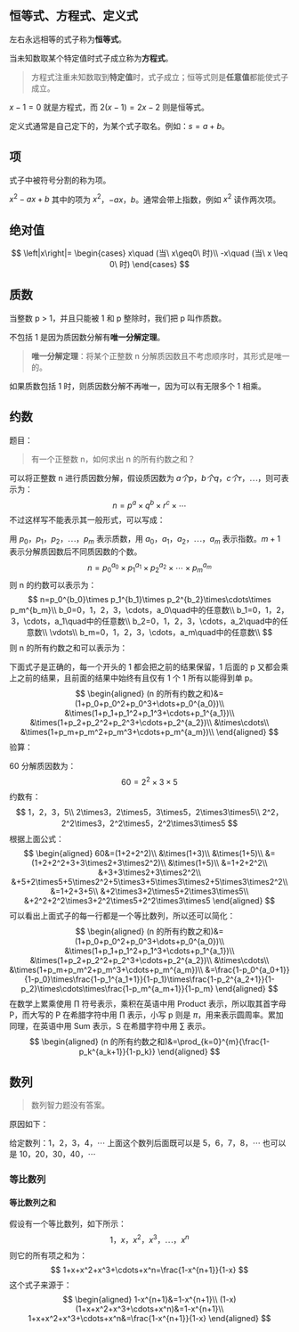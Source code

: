 ## 恒等式、方程式、定义式

左右永远相等的式子称为**恒等式**。

当未知数取某个特定值时式子成立称为**方程式**。

> 方程式注重未知数取到**特定值**时，式子成立；恒等式则是**任意值**都能使式子成立。

$x-1=0$ 就是方程式，而 $2(x-1)=2x-2$ 则是恒等式。

定义式通常是自己定下的，为某个式子取名。例如：$s=a+b$。

## 项

式子中被符号分割的称为项。

$x^2-ax+b$ 其中的项为 $x^2$，$-ax$，$b$。通常会带上指数，例如 $x^2$ 读作两次项。

## 绝对值

$$
\left|x\right|=
\begin{cases}
x\quad (当\ x\geq0\ 时)\\
-x\quad (当\ x \leq 0\ 时)
\end{cases}
$$

## 质数

当整数 p > 1，并且只能被 1 和 p 整除时，我们把 p 叫作质数。

不包括 1 是因为质因数分解有**唯一分解定理**。

> **唯一分解定理**：将某个正整数 n 分解质因数且不考虑顺序时，其形式是唯一的。

如果质数包括 1 时，则质因数分解不再唯一，因为可以有无限多个 1 相乘。

## 约数

题目：

> 有一个正整数 n，如何求出 n 的所有约数之和？

可以将正整数 n 进行质因数分解，假设质因数为 $a 个 p，b 个 q，c 个 r，\cdots$，则可表示为：
$$
n=p^a\times q^b\times r^c\times\cdots
$$
不过这样写不能表示其一般形式，可以写成：

用 $p_0，p_1，p_2，\cdots ，p_m$ 表示质数，用 $a_0，a_1，a_2，\cdots，a_m$ 表示指数。$m+1$ 表示分解质因数后不同质因数的个数。
$$
n=p_0^{a_0}\times p_1^{a_1}\times p_2^{a_2}\times\cdots\times p_m^{a_m}
$$
则 n 的约数可以表示为：
$$
n=p_0^{b_0}\times p_1^{b_1}\times p_2^{b_2}\times\cdots\times p_m^{b_m}\\
b_0=0，1，2，3，\cdots，a_0\quad中的任意数\\
b_1=0，1，2，3，\cdots，a_1\quad中的任意数\\
b_2=0，1，2，3，\cdots，a_2\quad中的任意数\\
\vdots\\
b_m=0，1，2，3，\cdots，a_m\quad中的任意数\\
$$
则 n 的所有约数之和可以表示为：

下面式子是正确的，每一个开头的 1 都会把之前的结果保留，1 后面的 p 又都会乘上之前的结果，且前面的结果中始终有且仅有 1 个 1 所有以能得到单 p。
$$
\begin{aligned}
(n 的所有约数之和)&=(1+p_0+p_0^2+p_0^3+\dots+p_0^{a_0})\\
&\times(1+p_1+p_1^2+p_1^3+\cdots+p_1^{a_1})\\
&\times(1+p_2+p_2^2+p_2^3+\cdots+p_2^{a_2})\\
&\times\cdots\\
&\times(1+p_m+p_m^2+p_m^3+\cdots+p_m^{a_m})\\
\end{aligned}
$$
验算：

60 分解质因数为：
$$
60=2^2\times3\times5
$$
约数有：
$$
1，2，3，5\\
2\times3，2\times5，3\times5，2\times3\times5\\
2^2，2^2\times3，2^2\times5，2^2\times3\times5
$$
根据上面公式：
$$
\begin{aligned}
60&=(1+2+2^2)\\
&\times(1+3)\\
&\times(1+5)\\
&=(1+2+2^2+3+3\times2+3\times2^2)\\
&\times(1+5)\\
&=1+2+2^2\\
&+3+3\times2+3\times2^2\\
&+5+2\times5+5\times2^2+5\times3+5\times3\times2+5\times3\times2^2\\
&=1+2+3+5\\
&+2\times3+2\times5+2\times3\times5\\
&+2^2+2^2\times3+2^2\times5+2^2\times3\times5
\end{aligned}
$$
可以看出上面式子的每一行都是一个等比数列，所以还可以简化：
$$
\begin{aligned}
(n 的所有约数之和)&=(1+p_0+p_0^2+p_0^3+\dots+p_0^{a_0})\\
&\times(1+p_1+p_1^2+p_1^3+\cdots+p_1^{a_1})\\
&\times(1+p_2+p_2^2+p_2^3+\cdots+p_2^{a_2})\\
&\times\cdots\\
&\times(1+p_m+p_m^2+p_m^3+\cdots+p_m^{a_m})\\
&=\frac{1-p_0^{a_0+1}}{1-p_0}\times\frac{1-p_1^{a_1+1}}{1-p_1}\times\frac{1-p_2^{a_2+1}}{1-p_2}\times\cdots\times\frac{1-p_m^{a_m+1}}{1-p_m}
\end{aligned}
$$
在数学上累乘使用 $\prod$ 符号表示，乘积在英语中用 Product 表示，所以取其首字母 P，而大写的 P 在希腊字符中用 $\prod$ 表示，小写 p 则是 $\pi$，用来表示圆周率。累加同理，在英语中用 Sum 表示，S 在希腊字符中用 $\sum$ 表示。
$$
\begin{aligned}
(n 的所有约数之和)&=\prod_{k=0}^{m}{\frac{1-p_k^{a_k+1}}{1-p_k}}
\end{aligned}
$$

## 数列

> 数列智力题没有答案。

原因如下：

给定数列：$1，2，3，4，\cdots$
上面这个数列后面既可以是 $5，6，7，8，\cdots$
也可以是 $10，20，30，40，\cdots$

### 等比数列

#### 等比数列之和

假设有一个等比数列，如下所示：
$$
1，x，x^2，x^3，\cdots，x^n
$$
则它的所有项之和为：
$$
1+x+x^2+x^3+\cdots+x^n=\frac{1-x^{n+1}}{1-x}
$$
这个式子来源于：
$$
\begin{aligned}
1-x^{n+1}&=1-x^{n+1}\\
(1-x)(1+x+x^2+x^3+\cdots+x^n)&=1-x^{n+1}\\
1+x+x^2+x^3+\cdots+x^n&=\frac{1-x^{n+1}}{1-x}
\end{aligned}
$$
